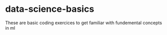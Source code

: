# data-science-basics

These are basic coding exercices to get familiar with fundemental concepts in ml
